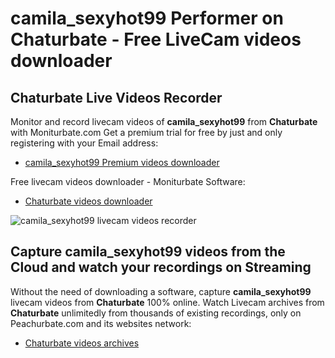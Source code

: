 # camila_sexyhot99 Performer on Chaturbate - Free LiveCam videos downloader

## Chaturbate Live Videos Recorder

Monitor and record livecam videos of **camila_sexyhot99** from **Chaturbate** with Moniturbate.com
Get a premium trial for free by just and only registering with your Email address:
* [camila_sexyhot99 Premium videos downloader](https://moniturbate.com/request-demo-licence-key.html)

Free livecam videos downloader - Moniturbate Software:
* [Chaturbate videos downloader](https://moniturbate.com/moniturbate-download-software.html)

![camila_sexyhot99 livecam videos recorder](https://peachurnet.com/templates/moniturbate-software.png)


## Capture camila_sexyhot99 videos from the Cloud and watch your recordings on Streaming

Without the need of downloading a software, capture **camila_sexyhot99** livecam videos from **Chaturbate** 100% online.
Watch Livecam archives from **Chaturbate** unlimitedly from thousands of existing recordings, only on Peachurbate.com and its websites network:
* [Chaturbate videos archives](https://peachurnet.com/)